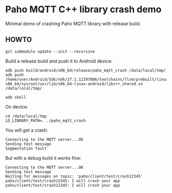 # Paho MQTT C++ library crash demo

Minimal demo of crashing Paho MQTT library with release build.

## HOWTO

```shell
git submodule update --init --recursive
```

Build a release build and push it to Android device:

```shell
adb push build/android/x86_64/release/paho_mqtt_crash /data/local/tmp/
adb push /home/user/Android/Sdk/ndk/27.1.12297006/toolchains/llvm/prebuilt/linux-x86_64/sysroot/usr/lib/x86_64-linux-android/libc++_shared.so /data/local/tmp/
```

```shell
adb shell
```

On device:
```shell
cd /data/local/tmp
LD_LIBRARY_PATH=. ./paho_mqtt_crash
```

You will get a crash:

```text
Connecting to the MQTT server...OK
Sending test message
Segmentation fault 
```

But with a debug build it works fine:

```text
Connecting to the MQTT server...OK
Sending test message
Waiting for messages on topic: 'paho/client/test/crash12345'
paho/client/test/crash12345: I will crash your app
paho/client/test/crash12345: I will crash your app
```